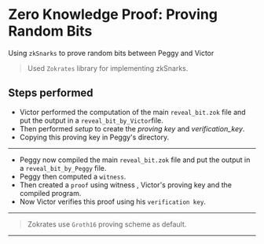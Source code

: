 # **Zero Knowledge Proof: Proving Random Bits**

Using `zkSnarks` to prove random bits between Peggy and Victor

> Used `Zokrates` library for implementing zkSnarks.

## **Steps performed** 

* Victor performed the computation of the main `reveal_bit.zok` file and put the output in a `reveal_bit_by_Victor`file. 
* Then performed *setup* to create the *proving key* and *verification_key*.
* Copying this proving key in Peggy's directory.

___

* Peggy now compiled the main `reveal_bit.zok` file and put the output in a `reveal_bit_by_Peggy` file.
* Peggy then computed a `witness`.
* Then created a `proof` using witness , Victor's proving key and the compiled program.
* Now Victor verifies this proof using his `verification key`.  
___

> Zokrates use `Groth16` proving scheme as default.
___

